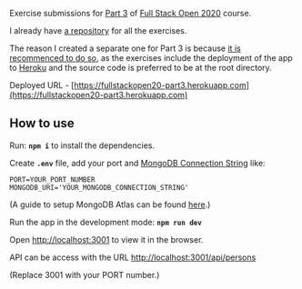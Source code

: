 Exercise submissions for [Part 3](https://fullstackopen.com/en/part3) of [Full Stack Open 2020](https://fullstackopen.com) course. 

I already have [a repository](https://github.com/HtetOoWaiYan/full-stack-open) for all the exercises.

The reason I created a separate one for Part 3 is because [it is recommenced to do so](https://fullstackopen.com/en/part3/node_js_and_express#exercises-3-1-3-6), as the exercises include the deployment of the app to [Heroku](https://www.heroku.com) and the source code is preferred to be at the root directory.

Deployed URL - [https://fullstackopen20-part3.herokuapp.com](https://fullstackopen20-part3.herokuapp.com)

## How to use 

Run: **`npm i`** to install the dependencies.

Create **`.env`** file, add your port and [MongoDB Connection String](https://www.mongodb.com/cloud/atlas) like:
```
PORT=YOUR_PORT_NUMBER
MONGODB_URI='YOUR_MONGODB_CONNECTION_STRING'
```

(A guide to setup MongoDB Atlas can be found [here](https://fullstackopen.com/en/part3/saving_data_to_mongo_db#mongo-db).)

Run the app in the development mode: **`npm run dev`**

Open [http://localhost:3001](http://localhost:3001) to view it in the browser. 

API can be access with the URL [http://localhost:3001/api/persons](http://localhost:3001/api/persons)

(Replace 3001 with your PORT number.)